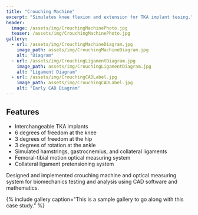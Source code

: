 ```yaml
---
title: "Crouching Machine"
excerpt: "Simulates knee flexion and extension for TKA implant tesing."
header:
  image: /assets/img/CrouchingMachinePhoto.jpg
  teaser: /assets/img/CrouchingMachinePhoto.jpg
gallery:
  - url: /assets/img/CrouchingMachineDiagram.jpg
    image_path: assets/img/CrouchingMachineDiagram.jpg
    alt: "Diagram"
  - url: /assets/img/CrouchingLigamentDiagram.jpg
    image_path: assets/img/CrouchingLigamentDiagram.jpg
    alt: "Ligament Diagram" 
  - url: /assets/img/CrouchingCADLabel.jpg
    image_path: assets/img/CrouchingCADLabel.jpg
    alt: "Early CAD Diagram"
---
```

## Features
* Interchangeable TKA implants
* 6 degrees of freedom at the knee
* 3 degrees of freedom at the hip 
* 3 degrees of rotation at the ankle
* Simulated hamstrings, gastrocnemius, and collateral ligaments
* Femoral-tibial motion optical measuring system
* Collateral ligament pretensioning system


Designed and implemented crouching machine and optical measuring system for biomechanics testing and 
analysis using CAD software and mathematics.

{% include gallery caption="This is a sample gallery to go along with this case study." %}
